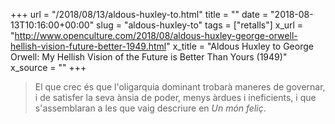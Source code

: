 +++
url = "/2018/08/13/aldous-huxley-to.html"
title = ""
date = "2018-08-13T10:16:00+00:00"
slug = "aldous-huxley-to"
tags = ["retalls"]
x_url = "http://www.openculture.com/2018/08/aldous-huxley-george-orwell-hellish-vision-future-better-1949.html"
x_title = "Aldous Huxley to George Orwell: My Hellish Vision of the Future is Better Than Yours (1949)"
x_source = ""
+++


> El que crec és que l'oligarquia dominant trobarà maneres de governar, i de satisfer la seva ànsia de poder, menys àrdues i ineficients, i que s'assemblaran a les que vaig descriure en *Un món feliç*.

